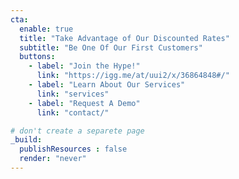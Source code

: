 ```yaml
---
cta:
  enable: true
  title: "Take Advantage of Our Discounted Rates"
  subtitle: "Be One Of Our First Customers"
  buttons:
    - label: "Join the Hype!"
      link: "https://igg.me/at/uui2/x/36864848#/"
    - label: "Learn About Our Services"
      link: "services"
    - label: "Request A Demo"
      link: "contact/"

# don't create a separete page
_build:
  publishResources : false
  render: "never"
---
```

